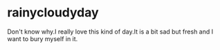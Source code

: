 # rainycloudyday
Don't know why.I really love this kind of day.It is a bit sad but fresh and I want to bury myself in it.
